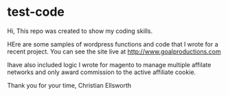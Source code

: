 test-code
=========

Hi,
This repo was created to show my coding skills.

HEre are some samples of wordpress functions and code that I wrote for a recent project. You can see the site live at http://www.goalproductions.com

Ihave also included logic I wrote for magento to manage multiple affilate networks and only award commission to the active affiliate cookie. 


Thank you for your time,
Christian Ellsworth
